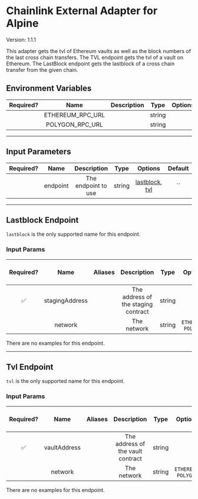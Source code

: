# Chainlink External Adapter for Alpine

Version: 1.1.1

This adapter gets the tvl of Ethereum vaults as well as the block numbers of the last cross chain transfers. The TVL endpoint gets the tvl of a vault on Ethereum. The LastBlock endpoint gets the lastblock of a cross chain transfer from the given chain.

## Environment Variables

| Required? |       Name       | Description |  Type  | Options | Default |
| :-------: | :--------------: | :---------: | :----: | :-----: | :-----: |
|           | ETHEREUM_RPC_URL |             | string |         |         |
|           | POLYGON_RPC_URL  |             | string |         |         |

---

## Input Parameters

| Required? |   Name   |     Description     |  Type  |                        Options                         | Default |
| :-------: | :------: | :-----------------: | :----: | :----------------------------------------------------: | :-----: |
|           | endpoint | The endpoint to use | string | [lastblock](#lastblock-endpoint), [tvl](#tvl-endpoint) |   ``    |

---

## Lastblock Endpoint

`lastblock` is the only supported name for this endpoint.

### Input Params

| Required? |      Name      | Aliases |             Description             |  Type  |        Options        |  Default   | Depends On | Not Valid With |
| :-------: | :------------: | :-----: | :---------------------------------: | :----: | :-------------------: | :--------: | :--------: | :------------: |
|    ✅     | stagingAddress |         | The address of the staging contract | string |                       |            |            |                |
|           |    network     |         |             The network             | string | `ETHEREUM`, `POLYGON` | `ETHEREUM` |            |                |

There are no examples for this endpoint.

---

## Tvl Endpoint

`tvl` is the only supported name for this endpoint.

### Input Params

| Required? |     Name     | Aliases |            Description            |  Type  |        Options        |  Default   | Depends On | Not Valid With |
| :-------: | :----------: | :-----: | :-------------------------------: | :----: | :-------------------: | :--------: | :--------: | :------------: |
|    ✅     | vaultAddress |         | The address of the vault contract | string |                       |            |            |                |
|           |   network    |         |            The network            | string | `ETHEREUM`, `POLYGON` | `ETHEREUM` |            |                |

There are no examples for this endpoint.
